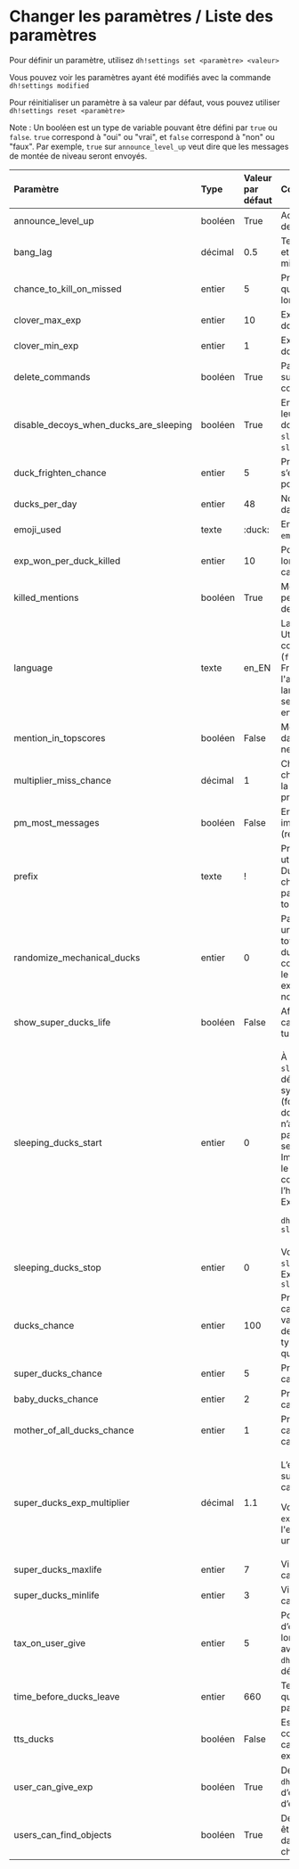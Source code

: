 # Changer les paramètres / Liste des paramètres

Pour définir un paramètre, utilisez `dh!settings set <paramètre> <valeur>`

Vous pouvez voir les paramètres ayant été modifiés avec la commande `dh!settings modified`

Pour réinitialiser un paramètre à sa valeur par défaut, vous pouvez utiliser `dh!settings reset <paramètre>`

Note : Un booléen est un type de variable pouvant être défini par `true` ou `false`. `true` correspond à "oui" ou "vrai", et `false` correspond à "non" ou "faux". Par exemple, `true` sur `announce_level_up` veut dire que les messages de montée de niveau seront envoyés.

<table>
  <thead>
    <tr>
      <th style="text-align:left">Param&#xE8;tre</th>
      <th style="text-align:left">Type</th>
      <th style="text-align:left">Valeur par d&#xE9;faut</th>
      <th style="text-align:left">Commentaire</th>
    </tr>
  </thead>
  <tbody>
    <tr>
      <td style="text-align:left">announce_level_up</td>
      <td style="text-align:left">bool&#xE9;en</td>
      <td style="text-align:left">True</td>
      <td style="text-align:left">Activer ou pas les messages de mont&#xE9;e de niveau.</td>
    </tr>
    <tr>
      <td style="text-align:left">bang_lag</td>
      <td style="text-align:left">d&#xE9;cimal</td>
      <td style="text-align:left">0.5</td>
      <td style="text-align:left">Temps en seconde entre le tir et la r&#xE9;ponse du bot. Peut &#xEA;tre
        mis &#xE0; 0 pour &#xEA;tre d&#xE9;sactiv&#xE9;.</td>
    </tr>
    <tr>
      <td style="text-align:left">chance_to_kill_on_missed</td>
      <td style="text-align:left">entier</td>
      <td style="text-align:left">5</td>
      <td style="text-align:left">Probabilit&#xE9; en pourcentage qu&#x2019;un chasseur tue quelqu&#x2019;un
        lors d&#x2019;un tir rat&#xE9;.</td>
    </tr>
    <tr>
      <td style="text-align:left">clover_max_exp</td>
      <td style="text-align:left">entier</td>
      <td style="text-align:left">10</td>
      <td style="text-align:left">Exp&#xE9;rience bonus maximale donn&#xE9;e par un tr&#xE8;fle</td>
    </tr>
    <tr>
      <td style="text-align:left">clover_min_exp</td>
      <td style="text-align:left">entier</td>
      <td style="text-align:left">1</td>
      <td style="text-align:left">Exp&#xE9;rience bonus minimale donn&#xE9;e par un tr&#xE8;fle</td>
    </tr>
    <tr>
      <td style="text-align:left">delete_commands</td>
      <td style="text-align:left">bool&#xE9;en</td>
      <td style="text-align:left">True</td>
      <td style="text-align:left">Param&#xE8;tre anti-spam : supprimer les messages contenant les commandes</td>
    </tr>
    <tr>
      <td style="text-align:left">disable_decoys_when_ducks_are_sleeping</td>
      <td style="text-align:left">bool&#xE9;en</td>
      <td style="text-align:left">True</td>
      <td style="text-align:left">Emp&#xEA;che l&#x2019;utilisation de leurres quand les canards dorment.
        (Voir les param&#xE8;tres <code>sleeping_ducks_start</code> et <code>sleeping_ducks_stop</code>)</td>
    </tr>
    <tr>
      <td style="text-align:left">duck_frighten_chance</td>
      <td style="text-align:left">entier</td>
      <td style="text-align:left">5</td>
      <td style="text-align:left">Probabilit&#xE9; qu&#x2019;un canard s&#x2019;enfuie lors d&#x2019;un
        tir, en pourcentage.</td>
    </tr>
    <tr>
      <td style="text-align:left">ducks_per_day</td>
      <td style="text-align:left">entier</td>
      <td style="text-align:left">48</td>
      <td style="text-align:left">Nombre de canards par jour dans un salon textuel.</td>
    </tr>
    <tr>
      <td style="text-align:left">emoji_used</td>
      <td style="text-align:left">texte</td>
      <td style="text-align:left">:duck:</td>
      <td style="text-align:left">Emoji utilis&#xE9; si le param&#xE8;tre <code>emoji_ducks</code> est activ&#xE9;.</td>
    </tr>
    <tr>
      <td style="text-align:left">exp_won_per_duck_killed</td>
      <td style="text-align:left">entier</td>
      <td style="text-align:left">10</td>
      <td style="text-align:left">Points d&#x2019;exp&#xE9;rience gagn&#xE9;s lorsque un chasseur a tu&#xE9;
        un canard.</td>
    </tr>
    <tr>
      <td style="text-align:left">killed_mentions</td>
      <td style="text-align:left">bool&#xE9;en</td>
      <td style="text-align:left">True</td>
      <td style="text-align:left">Mentionner ou pas les personnes se faisant tirer dessus par un chasseur.</td>
    </tr>
    <tr>
      <td style="text-align:left">language</td>
      <td style="text-align:left">texte</td>
      <td style="text-align:left">en_EN</td>
      <td style="text-align:left">Langue utilis&#xE9;e par le bot. Utilisez le format codedulangage_CODEDUPAYS
        (<code>fr_FR </code>pour le fran&#xE7;ais de France, <code>hu_HU</code>, <code>en_US</code> pour
        l&apos;anglais am&#xE9;ricain&#x2026;). Si le langage n&apos;est pas trouv&#xE9;,
        le serveur se mettra par d&#xE9;faut en anglais.</td>
    </tr>
    <tr>
      <td style="text-align:left">mention_in_topscores</td>
      <td style="text-align:left">bool&#xE9;en</td>
      <td style="text-align:left">False</td>
      <td style="text-align:left">Mentionner les chasseurs dans le tableau de score (Cela ne notifiera personne).</td>
    </tr>
    <tr>
      <td style="text-align:left">multiplier_miss_chance</td>
      <td style="text-align:left">d&#xE9;cimal</td>
      <td style="text-align:left">1</td>
      <td style="text-align:left">Changer la probabilit&#xE9; pour un chasseur de rater son tir. Plus la
        valeur est &#xE9;lev&#xE9;e, plus la probabilit&#xE9; de rater est haute.</td>
    </tr>
    <tr>
      <td style="text-align:left">pm_most_messages</td>
      <td style="text-align:left">bool&#xE9;en</td>
      <td style="text-align:left">False</td>
      <td style="text-align:left">Envoyer les messages non-importants par message priv&#xE9; (rechargement,
        achats&#x2026;)</td>
    </tr>
    <tr>
      <td style="text-align:left">prefix</td>
      <td style="text-align:left">texte</td>
      <td style="text-align:left">!</td>
      <td style="text-align:left">Pr&#xE9;fixe utilis&#xE9;. Si un autre bot utilise le m&#xEA;me pr&#xE9;fixe
        que DuckHunt, vous pouvez le changer. Peu importe le param&#xE8;tre, le
        bot r&#xE9;pondra tout le temps au pr&#xE9;fixe <code>dh!</code>
      </td>
    </tr>
    <tr>
      <td style="text-align:left">randomize_mechanical_ducks</td>
      <td style="text-align:left">entier</td>
      <td style="text-align:left">0</td>
      <td style="text-align:left">Param&#xE8;tre &#xE0; trois niveaux. &#xC0; 0, un canard m&#xE9;canique
        sera totalement unique. &#xC0; 1, le cri du canard m&#xE9;canique sera
        comme un canard normal. &#xC0; 2, le canard m&#xE9;canique sera exactement
        comme un canard normal.</td>
    </tr>
    <tr>
      <td style="text-align:left">show_super_ducks_life</td>
      <td style="text-align:left">bool&#xE9;en</td>
      <td style="text-align:left">False</td>
      <td style="text-align:left">Affiche la vie des super canards lorsqu&#x2019;ils ne sont pas tu&#xE9;s</td>
    </tr>
    <tr>
      <td style="text-align:left">sleeping_ducks_start</td>
      <td style="text-align:left">entier</td>
      <td style="text-align:left">0</td>
      <td style="text-align:left">
        <p>&#xC0; utiliser avec <code>sleeping_ducks_stop</code>, pour d&#xE9;finir
          une intervalle avec le syst&#xE8;me horaire militaire (format 24) o&#xF9;
          les canard dormiront, et donc n&#x2019;appara&#xEE;tront pas. Le param&#xE8;tre
          &#xAB; ducks_per_day &#xBB; sera toujours pris en compte. Important : L&#x2019;heure
          utilis&#xE9; par le bot est en UTC+0. Tapez la commande dh!time pour voir
          l&#x2019;heure actuelle pour le bot.
          <br />Exemple :</p>
        <p><code>dh!settings set sleeping_ducks_start 22</code>
        </p>
      </td>
    </tr>
    <tr>
      <td style="text-align:left">sleeping_ducks_stop</td>
      <td style="text-align:left">entier</td>
      <td style="text-align:left">0</td>
      <td style="text-align:left">Voir le param&#xE8;tre <code>sleeping_ducks_start</code>. Exemple : <code>dh!settings set sleeping_ducks_stop 10</code>
      </td>
    </tr>
    <tr>
      <td style="text-align:left">ducks_chance</td>
      <td style="text-align:left">entier</td>
      <td style="text-align:left">100</td>
      <td style="text-align:left">Probabilit&#xE9; qu&apos;un nouveau canard soit normal. (Plus la valeur
        est grande, plus il y a des chances que ce soit ce type de canard. 0 veut
        dire qu&apos;il n&#x2019;appara&#xEE;tra jamais.)</td>
    </tr>
    <tr>
      <td style="text-align:left">super_ducks_chance</td>
      <td style="text-align:left">entier</td>
      <td style="text-align:left">5</td>
      <td style="text-align:left">Probabilit&#xE9; qu&apos;un nouveau canard soit un super canard.</td>
    </tr>
    <tr>
      <td style="text-align:left">baby_ducks_chance</td>
      <td style="text-align:left">entier</td>
      <td style="text-align:left">2</td>
      <td style="text-align:left">Probabilit&#xE9; qu&apos;un nouveau canard soit un b&#xE9;b&#xE9; canard.</td>
    </tr>
    <tr>
      <td style="text-align:left">mother_of_all_ducks_chance</td>
      <td style="text-align:left">entier</td>
      <td style="text-align:left">1</td>
      <td style="text-align:left">Probabilit&#xE9; qu&apos;un nouveau canard soit la M&#xE8;re de tous les
        canards.</td>
    </tr>
    <tr>
      <td style="text-align:left">super_ducks_exp_multiplier</td>
      <td style="text-align:left">d&#xE9;cimal</td>
      <td style="text-align:left">1.1</td>
      <td style="text-align:left">
        <p>L&#x2019;exp&#xE9;rience gagn&#xE9;e quand un super canard est tu&#xE9;
          se calcule avec la formule</p>
        <p>Voir aussi le param&#xE8;tre <code>exp_won_per_duck_killed</code>, l&apos;exp&#xE9;rience
          gagn&#xE9;e lorsque un chasseur tue un canard.</p>
      </td>
    </tr>
    <tr>
      <td style="text-align:left">super_ducks_maxlife</td>
      <td style="text-align:left">entier</td>
      <td style="text-align:left">7</td>
      <td style="text-align:left">Vie maximale d&#x2019;un super canard.</td>
    </tr>
    <tr>
      <td style="text-align:left">super_ducks_minlife</td>
      <td style="text-align:left">entier</td>
      <td style="text-align:left">3</td>
      <td style="text-align:left">Vie minimale d&#x2019;un super canard.</td>
    </tr>
    <tr>
      <td style="text-align:left">tax_on_user_give</td>
      <td style="text-align:left">entier</td>
      <td style="text-align:left">5</td>
      <td style="text-align:left">Pourcentage de points d&#x2019;exp&#xE9;rience supprim&#xE9; lorsque un
        joueur en envoi avec la commande <code>dh!send_exp</code>. Mettre &#xE0;
        0 pour d&#xE9;sactiver la taxe.</td>
    </tr>
    <tr>
      <td style="text-align:left">time_before_ducks_leave</td>
      <td style="text-align:left">entier</td>
      <td style="text-align:left">660</td>
      <td style="text-align:left">Temps en secondes avant qu&#x2019;un canard parte s&#x2019;il n&#x2019;est
        pas tu&#xE9;.</td>
    </tr>
    <tr>
      <td style="text-align:left">tts_ducks</td>
      <td style="text-align:left">bool&#xE9;en</td>
      <td style="text-align:left">False</td>
      <td style="text-align:left">Essaye de parler avec la commande <code>/tts</code> quand un canard appara&#xEE;t.
        Param&#xE8;tre exp&#xE9;rimental.</td>
    </tr>
    <tr>
      <td style="text-align:left">user_can_give_exp</td>
      <td style="text-align:left">bool&#xE9;en</td>
      <td style="text-align:left">True</td>
      <td style="text-align:left">D&#xE9;fini si la commande <code>dh!send_exp</code>, qui permet d&#x2019;envoyer
        des points d&#x2019;exp&#xE9;rience, est autoris&#xE9;e.</td>
    </tr>
    <tr>
      <td style="text-align:left">users_can_find_objects</td>
      <td style="text-align:left">bool&#xE9;en</td>
      <td style="text-align:left">True</td>
      <td style="text-align:left">D&#xE9;fini si des objets peuvent &#xEA;tre trouv&#xE9;s al&#xE9;atoirement
        dans un buisson quand un chasseur tue un canard.</td>
    </tr>
  </tbody>
</table>

